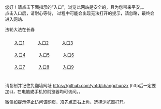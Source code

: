 您好！请点击下面指示的“入口”，浏览此网站是安全的，且为您带来平安。。 <br/>
点击入口后，请耐心等待， 过程中可能会出现无法打开的提示，请忽略，最终会进入网站. </br>

法轮大法在长春<br/>
<div style="padding:10px"><a style="margin:20px" target="_blank" href="https://d48m71a8gxczj.cloudfront.net/2Qpsp?gzeowcum" id="ccLink1" rel="nofollow">入口1</a> <a target="_blank" style="margin:20px" href="https://d3w0narfhbi2af.cloudfront.net/2Qpsp?tdtnqocs" id="ccLink2" rel="nofollow">入口2</a> <a style="margin:20px" target="_blank" href="https://d1xtksamu0pvxq.cloudfront.net/2Qpsp?risjeq" id="ccLink3" rel="nofollow">入口3</a></div>

<div style="padding:10px" ><a style="margin:20px" target="_blank" href="https://d48m71a8gxczj.cloudfront.net/2Qpsp?gzeowcum" id="ccLink4" rel="nofollow">入口4</a> <a style="margin:20px" href="https://d3w0narfhbi2af.cloudfront.net/2Qpsp?tdtnqocs" target="_blank" id="ccLink5" rel="nofollow">入口5</a> <a style="margin:20px" href="https://d1xtksamu0pvxq.cloudfront.net/2Qpsp?risjeq" target="_blank" id="ccLink6" rel="nofollow">入口6</a></div>

<div style="padding:10px"><a style="margin:20px" target="_blank" href="https://d48m71a8gxczj.cloudfront.net/2Qpsp?gzeowcum" id="ccLink7" rel="nofollow">入口7</a> <a style="margin:20px" href="https://d3w0narfhbi2af.cloudfront.net/2Qpsp?tdtnqocs" target="_blank" id="ccLink8" rel="nofollow">入口8</a> <a style="margin:20px" target="_blank" href="https://d1xtksamu0pvxq.cloudfront.net/2Qpsp?risjeq" id="ccLink9" rel="nofollow">入口9</a></div>

<br/>



请复制并记住免翻墙网址 https://github.com/yntd/changchunzx (http后一定要加s)，在电脑或手机的浏览器均可访问。。<br/>

微信如提示停止访问该网页，须先点击右上角，选择浏览器打开。
